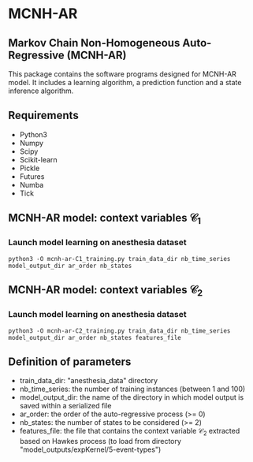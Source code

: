 # MCNH-AR

## Markov Chain Non-Homogeneous Auto-Regressive (MCNH-AR)
This package contains the software programs designed for MCNH-AR model. It includes a learning algorithm, a prediction function and a state inference algorithm.

## Requirements
 * Python3
 * Numpy
 * Scipy
 * Scikit-learn
 * Pickle
 * Futures
 * Numba
 * Tick

## MCNH-AR model: context variables $\mathcal{C}_1$ 

### Launch model learning on anesthesia dataset
```{python}
python3 -O mcnh-ar-C1_training.py train_data_dir nb_time_series model_output_dir ar_order nb_states
```

## MCNH-AR model: context variables $\mathcal{C}_2$ 

### Launch model learning on anesthesia dataset
```{python}
python3 -O mcnh-ar-C2_training.py train_data_dir nb_time_series model_output_dir ar_order nb_states features_file
```

## Definition of parameters

  * train_data_dir: "anesthesia_data" directory
  * nb_time_series: the number of training instances (between 1 and 100)
  * model_output_dir: the name of the directory in which model output is saved within a serialized file
  * ar_order: the order of the auto-regressive process (>= 0)
  * nb_states: the number of states to be considered (>= 2)
  * features_file: the file that contains the context variable $\mathcal{C}_2$ extracted based on Hawkes process (to load from directory "model_outputs/expKernel/5-event-types")
